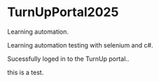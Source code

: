 # TurnUpPortal2025
Learning automation.

Learning automation testing with selenium and c#.

Sucessfully loged in to the TurnUp portal..

this is a test.